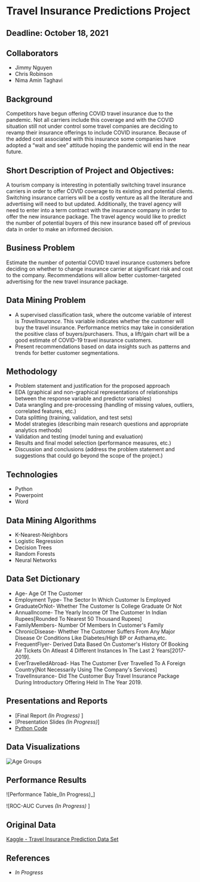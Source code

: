 # Travel Insurance Predictions Project


## Deadline: October 18, 2021

## Collaborators
- Jimmy Nguyen
- Chris Robinson
- Nima Amin Taghavi


## Background 

Competitors have begun offering COVID travel insurance due to the pandemic. Not all carriers include this coverage and with the COVID situation still not under control some travel companies are deciding to revamp their insurance offerings to include COVID insurance. Because of the added cost associated with this insurance some companies have adopted a “wait and see” attitude hoping the pandemic will end in the near future.

## Short Description of Project and Objectives: 

A tourism company is interesting in potentially switching travel insurance carriers in order to offer COVID coverage to its existing and potential 
clients. Switching insurance carriers will be a costly venture as all the literature and advertising will need to but updated. Additionally, the travel agency will need to enter into a term contract with the insurance company in order to offer the new insurance package. The travel agency would like to predict the number of potential buyers of this new insurance based off of previous data in order to make an informed decision. 


## Business Problem 

Estimate the number of potential COVID travel insurance customers before deciding on whether to change insurance carrier at significant risk and cost to the company. Recommendations will allow better customer-targeted advertising for the new travel insurance package.


## Data Mining Problem 

- A supervised classification task, where the outcome variable of interest is _TravelInsurance_. This variable indicates whether the customer will buy the travel insurance. Performance metrics may take in consideration the positive class of buyers/purchasers. Thus, a lift/gain chart will be a good estimate of COVID-19 travel insurance customers. 
- Present recommendations based on data insights such as patterns and trends for better customer segmentations.


## Methodology

- Problem statement and justification for the proposed approach
- EDA (graphical and non-graphical representations of relationships between the response variable and predictor variables)
- Data wrangling and pre-processing (handling of missing values, outliers, correlated features, etc.)
- Data splitting (training, validation, and test sets)
- Model strategies (describing main research questions and appropriate analytics methods)
- Validation and testing (model tuning and evaluation)
- Results and final model selection (performance measures, etc.)
- Discussion and conclusions (address the problem statement and suggestions that could go beyond the scope of the project.)

## Technologies
- Python
- Powerpoint
- Word


## Data Mining Algorithms
- K-Nearest-Neighbors
- Logistic Regression
- Decision Trees
- Random Forests
- Neural Networks


## Data Set Dictionary

- Age- Age Of The Customer
- Employment Type- The Sector In Which Customer Is Employed
- GraduateOrNot- Whether The Customer Is College Graduate Or Not
- AnnualIncome- The Yearly Income Of The Customer In Indian Rupees[Rounded To Nearest 50 Thousand Rupees]
- FamilyMembers- Number Of Members In Customer's Family
- ChronicDisease- Whether The Customer Suffers From Any Major Disease Or Conditions Like Diabetes/High BP or Asthama,etc.
- FrequentFlyer- Derived Data Based On Customer's History Of Booking Air Tickets On Atleast 4 Different Instances In The Last 2 Years[2017-2019].
- EverTravelledAbroad- Has The Customer Ever Travelled To A Foreign Country[Not Necessarily Using The Company's Services]
- TravelInsurance- Did The Customer Buy Travel Insurance Package During Introductory Offering Held In The Year 2019.


## Presentations and Reports
* [Final Report _(In Progress)_ ]
* [Presentation Slides _(In Progress)_]
* [Python Code]()


## Data Visualizations
![Age Groups](https://github.com/Jimmy-Nguyen-Data-Science-Portfolio/Heart-Disease-Detection/blob/main/Data%20Visuals/Age%20Groups.png)



## Performance Results

![Performance  Table_(In Progress)_]

![ROC-AUC Curves _(In Progress)_ ]


## Original Data 
[Kaggle - Travel Insurance Prediction Data Set](https://www.kaggle.com/tejashvi14/travel-insurance-prediction-data)

## References

- _In Progress_


